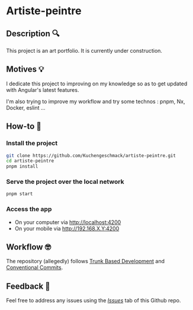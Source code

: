 # Artiste-peintre

## Description 🔍

This project is an art portfolio. It is currently under construction.

## Motives 💡

I dedicate this project to improving on my knowledge so as to get updated with Angular's latest features.

I'm also trying to improve my workflow and try some technos : pnpm, Nx, Docker, eslint ...

## How-to 🤔

### Install the project

```sh
git clone https://github.com/Kuchengeschmack/artiste-peintre.git
cd artiste-peintre
pnpm install
```

### Serve the project over the local network

```sh
pnpm start
```

### Access the app

- On your computer via <http://localhost:4200>
- On your mobile via <http://192.168.X.Y:4200>

## Workflow 🤓

The repository (allegedly) follows [Trunk Based Development](https://www.atlassian.com/continuous-delivery/continuous-integration/trunk-based-development) and [Conventional Commits](https://www.conventionalcommits.org/en/v1.0.0/).

## Feedback 🔂

Feel free to address any issues using the [_Issues_](https://github.com/Kuchengeschmack/artiste-peintre/issues) tab of this Github repo.
